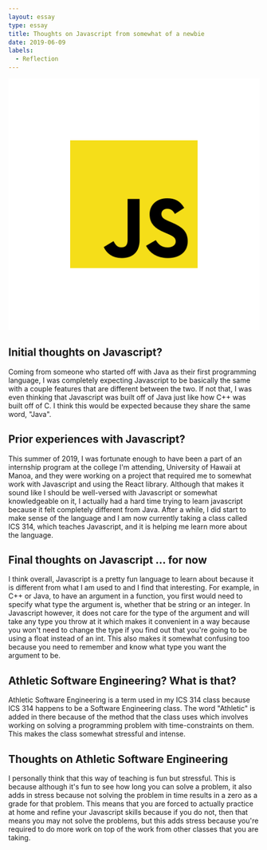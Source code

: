 ```yaml
---
layout: essay
type: essay
title: Thoughts on Javascript from somewhat of a newbie
date: 2019-06-09
labels:
  - Reflection
---
```


<img class="ui image" src="../images/javascript.png">
  
## Initial thoughts on Javascript?

Coming from someone who started off with Java as their first programming language, I was completely expecting Javascript to be basically the same with a couple features that are different between the two.  If not that, I was even thinking that Javascript was built off of Java just like how C++ was built off of C. I think this would be expected because they share the same word, "Java".


## Prior experiences with Javascript?

This summer of 2019, I was fortunate enough to have been a part of an internship program at the college I'm attending, University of Hawaii at Manoa, and they were working on a project that required me to somewhat work with Javascript and using the React library. Although that makes it sound like I should be well-versed with Javascript or somewhat knowledgeable on it, I actually had a hard time trying to learn javascript because it felt completely different from Java. After a while, I did start to make sense of the language and I am now currently taking a class called ICS 314, which teaches Javascript, and it is helping me learn more about the language.

## Final thoughts on Javascript ... for now

I think overall, Javascript is a pretty fun language to learn about because it is different from what I am used to and I find that interesting. For example, in C++ or Java, to have an argument in a function, you first would need to specify what type the argument is, whether that be string or an integer. In Javascript however, it does not care for the type of the argument and will take any type you throw at it which makes it convenient in a way because you won't need to change the type if you find out that you're going to be using a float instead of an int. This also makes it somewhat confusing too because you need to remember and know what type you want the argument to be.

## Athletic Software Engineering? What is that?

Athletic Software Engineering is a term used in my ICS 314 class because ICS 314 happens to be a Software Engineering class. The word "Athletic" is added in there because of the method that the class uses which involves working on solving a programming problem with time-constraints on them. This makes the class somewhat stressful and intense.

## Thoughts on Athletic Software Engineering

I personally think that this way of teaching is fun but stressful. This is because although it's fun to see how long you can solve a problem, it also adds in stress because not solving the problem in time results in a zero as a grade for that problem. This means that you are forced to actually practice at home and refine your Javascript skills because if you do not, then that means you may not solve the problems, but this adds stress because you're required to do more work on top of the work from other classes that you are taking.

